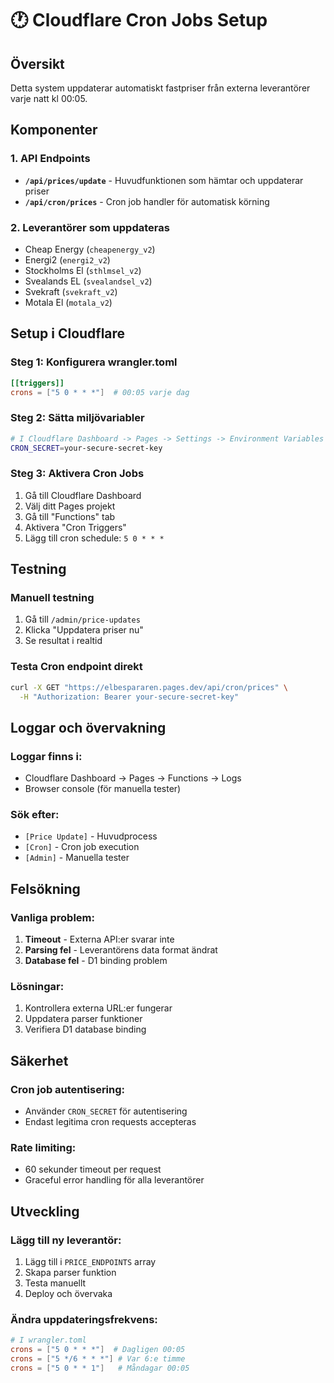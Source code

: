 # 🕐 Cloudflare Cron Jobs Setup

## Översikt
Detta system uppdaterar automatiskt fastpriser från externa leverantörer varje natt kl 00:05.

## Komponenter

### 1. API Endpoints
- **`/api/prices/update`** - Huvudfunktionen som hämtar och uppdaterar priser
- **`/api/cron/prices`** - Cron job handler för automatisk körning

### 2. Leverantörer som uppdateras
- Cheap Energy (`cheapenergy_v2`)
- Energi2 (`energi2_v2`) 
- Stockholms El (`sthlmsel_v2`)
- Svealands EL (`svealandsel_v2`)
- Svekraft (`svekraft_v2`)
- Motala El (`motala_v2`)

## Setup i Cloudflare

### Steg 1: Konfigurera wrangler.toml
```toml
[[triggers]]
crons = ["5 0 * * *"]  # 00:05 varje dag
```

### Steg 2: Sätta miljövariabler
```bash
# I Cloudflare Dashboard -> Pages -> Settings -> Environment Variables
CRON_SECRET=your-secure-secret-key
```

### Steg 3: Aktivera Cron Jobs
1. Gå till Cloudflare Dashboard
2. Välj ditt Pages projekt
3. Gå till "Functions" tab
4. Aktivera "Cron Triggers"
5. Lägg till cron schedule: `5 0 * * *`

## Testning

### Manuell testning
1. Gå till `/admin/price-updates`
2. Klicka "Uppdatera priser nu"
3. Se resultat i realtid

### Testa Cron endpoint direkt
```bash
curl -X GET "https://elbespararen.pages.dev/api/cron/prices" \
  -H "Authorization: Bearer your-secure-secret-key"
```

## Loggar och övervakning

### Loggar finns i:
- Cloudflare Dashboard -> Pages -> Functions -> Logs
- Browser console (för manuella tester)

### Sök efter:
- `[Price Update]` - Huvudprocess
- `[Cron]` - Cron job execution
- `[Admin]` - Manuella tester

## Felsökning

### Vanliga problem:
1. **Timeout** - Externa API:er svarar inte
2. **Parsing fel** - Leverantörens data format ändrat
3. **Database fel** - D1 binding problem

### Lösningar:
1. Kontrollera externa URL:er fungerar
2. Uppdatera parser funktioner
3. Verifiera D1 database binding

## Säkerhet

### Cron job autentisering:
- Använder `CRON_SECRET` för autentisering
- Endast legitima cron requests accepteras

### Rate limiting:
- 60 sekunder timeout per request
- Graceful error handling för alla leverantörer

## Utveckling

### Lägg till ny leverantör:
1. Lägg till i `PRICE_ENDPOINTS` array
2. Skapa parser funktion
3. Testa manuellt
4. Deploy och övervaka

### Ändra uppdateringsfrekvens:
```toml
# I wrangler.toml
crons = ["5 0 * * *"]  # Dagligen 00:05
crons = ["5 */6 * * *"] # Var 6:e timme
crons = ["5 0 * * 1"]   # Måndagar 00:05
```

